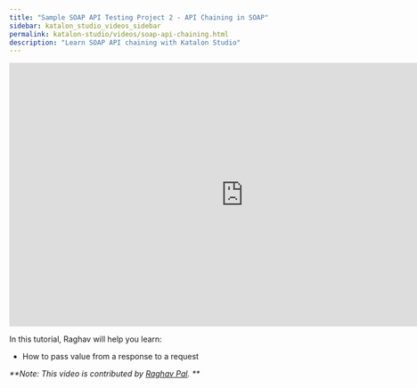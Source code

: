 ```yaml
---
title: "Sample SOAP API Testing Project 2 - API Chaining in SOAP"
sidebar: katalon_studio_videos_sidebar
permalink: katalon-studio/videos/soap-api-chaining.html
description: "Learn SOAP API chaining with Katalon Studio"
---
```

<iframe width="840" height="473" src="https://www.youtube.com/embed/UZp5l5--mnc" frameborder="0" allow="autoplay; encrypted-media" allowfullscreen="">&nbsp;</iframe>


In this tutorial, Raghav will help you learn:

* How to pass value from a response to a request 

_**Note: This video is contributed by [Raghav Pal](https://www.youtube.com/channel/UCTt7pyY-o0eltq14glaG5dg). **_
